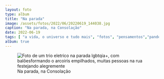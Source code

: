 ```yaml
---
layout: foto
type: album
title: "Na parada"
image: /assets/fotos/2022/06/20220619_144038.jpg
caption: "Na parada, na Consolação"
date: 2022-06-19
tags: [ "a vida, o universo e tudo mais", "fotos", "pensamentos","pandemia", "passeios"]
album: true
---
```

<figure class="foto-post">
    <img src="{{ site.baseurl }}/assets/fotos/2022/06/20220619_144038.jpg" alt="Foto de um trio eletrico na parada lgbtqia+, com balõesformando o arcoiris empilhados, muitas pessoas na rua festejando alegremente" title="Na parada lgbtqia+">
    <figcaption>Na parada, na Consolação</figcaption>
</figure>